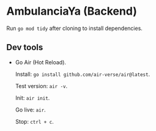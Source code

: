 # AmbulanciaYa (Backend)

Run `go mod tidy` after cloning to install dependencies.

## Dev tools

- Go Air (Hot Reload).

    Install: `go install github.com/air-verse/air@latest`.

    Test version: `air -v`.

    Init: `air init`.

    Go live: `air`.

    Stop: `ctrl + c`.

